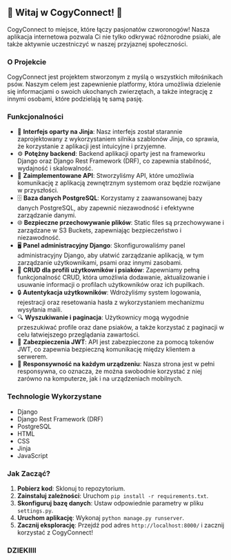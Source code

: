 ## 🐾 Witaj w CogyConnect! 🐾

CogyConnect to miejsce, które łączy pasjonatów czworonogów! Nasza aplikacja internetowa pozwala Ci nie tylko odkrywać różnorodne psiaki, ale także aktywnie uczestniczyć w naszej przyjaznej społeczności.

### O Projekcie

CogyConnect jest projektem stworzonym z myślą o wszystkich miłośnikach psów. Naszym celem jest zapewnienie platformy, która umożliwia dzielenie się informacjami o swoich ukochanych zwierzętach, a także integrację z innymi osobami, które podzielają tę samą pasję.

### Funkcjonalności

- 🎨 **Interfejs oparty na Jinja**: Nasz interfejs został starannie zaprojektowany z wykorzystaniem silnika szablonów Jinja, co sprawia, że korzystanie z aplikacji jest intuicyjne i przyjemne.
- ⚙️ **Potężny backend**: Backend aplikacji oparty jest na frameworku Django oraz Django Rest Framework (DRF), co zapewnia stabilność, wydajność i skalowalność.
- 📡 **Zaimplementowane API**: Stworzyliśmy API, które umożliwia komunikację z aplikacją zewnętrznym systemom oraz będzie rozwijane w przyszłości.
- 🗄️ **Baza danych PostgreSQL**: Korzystamy z zaawansowanej bazy danych PostgreSQL, aby zapewnić niezawodność i efektywne zarządzanie danymi.
- 🌐 **Bezpieczne przechowywanie plików**: Static files są przechowywane i zarządzane w S3 Buckets, zapewniając bezpieczeństwo i niezawodność.
- 🖥️ **Panel administracyjny Django**: Skonfigurowaliśmy panel administracyjny Django, aby ułatwić zarządzanie aplikacją, w tym zarządzanie użytkownikami, psami oraz innymi zasobami.
- 📝 **CRUD dla profili użytkowników i psiaków**: Zapewniamy pełną funkcjonalność CRUD, która umożliwia dodawanie, aktualizowanie i usuwanie informacji o profilach użytkowników oraz ich pupilkach.
- 🔒 **Autentykacja użytkowników**: Wdrożyliśmy system logowania, rejestracji oraz resetowania hasła z wykorzystaniem mechanizmu wysyłania maili.
- 🔍 **Wyszukiwanie i paginacja**: Użytkownicy mogą wygodnie przeszukiwać profile oraz dane psiaków, a także korzystać z paginacji w celu łatwiejszego przeglądania zawartości.
- 📄 **Zabezpieczenia JWT**: API jest zabezpieczone za pomocą tokenów JWT, co zapewnia bezpieczną komunikację między klientem a serwerem.
- 📱 **Responsywność na każdym urządzeniu**: Nasza strona jest w pełni responsywna, co oznacza, że można swobodnie korzystać z niej zarówno na komputerze, jak i na urządzeniach mobilnych.

### Technologie Wykorzystane

- Django
- Django Rest Framework (DRF)
- PostgreSQL
- HTML
- CSS
- Jinja
- JavaScript

### Jak Zacząć?

1. **Pobierz kod**: Sklonuj to repozytorium.
2. **Zainstaluj zależności**: Uruchom `pip install -r requirements.txt`.
3. **Skonfiguruj bazę danych**: Ustaw odpowiednie parametry w pliku `settings.py`.
4. **Uruchom aplikację**: Wykonaj `python manage.py runserver`.
5. **Zacznij eksplorację**: Przejdź pod adres `http://localhost:8000/` i zacznij korzystać z CogyConnect!



### DZIEKIIII
